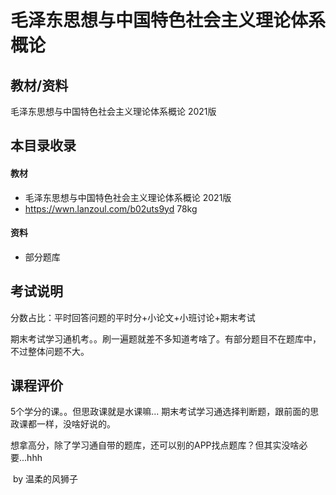 # 毛泽东思想与中国特色社会主义理论体系概论

## 教材/资料

毛泽东思想与中国特色社会主义理论体系概论 2021版



## 本目录收录

#### 教材

- 毛泽东思想与中国特色社会主义理论体系概论 2021版 
- https://wwn.lanzoul.com/b02uts9yd 78kg

#### 资料

- 部分题库




## 考试说明

分数占比：平时回答问题的平时分+小论文+小班讨论+期末考试

期末考试学习通机考。。刷一遍题就差不多知道考啥了。有部分题目不在题库中，不过整体问题不大。



## 课程评价

5个学分的课。。但思政课就是水课嘛... 期末考试学习通选择判断题，跟前面的思政课都一样，没啥好说的。

想拿高分，除了学习通自带的题库，还可以别的APP找点题库？但其实没啥必要...hhh

​																																													by 温柔的风狮子

